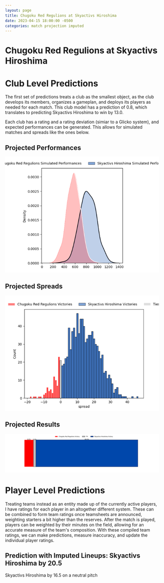 ```yaml
---  
layout: page  
title: Chugoku Red Regulions at Skyactivs Hiroshima  
date: 2023-04-15 18:00:00 -0500  
categories: match projection imputed  
---
```

# Chugoku Red Regulions at Skyactivs Hiroshima

# Club Level Predictions


The first set of predictions treats a club as the smallest object, as the club develops its members, organizes a gameplan, and deploys its players as needed for each match. This club model has a prediction of 0.8, which translates to predicting Skyactivs Hiroshima to win by 13.0.

Each club has a rating and a rating deviation (simiar to a Glicko system), and expected performances can be generated. This allows for simulated matches and spreads like the ones below.
## Projected Performances


![Projected Performances](plots/performances_2023-04-15-SkyactivsHiroshima-ChugokuRedRegulions.png)
## Projected Spreads


![Projected Spreads](plots/spreads_2023-04-15-SkyactivsHiroshima-ChugokuRedRegulions.png)
## Projected Results


![Projected Results](plots/resultbar_2023-04-15-SkyactivsHiroshima-ChugokuRedRegulions.png)
# Player Level Predictions


Treating teams instead as an entity made up of the currently active players, I have ratings for each player in an altogether different system. These can be combined to form team ratings once teamsheets are announced, weighting starters a bit higher than the reserves. After the match is played, players can be weighted by their minutes on the field, allowing for an accurate measure of the team's composition. With these compiled team ratings, we can make predictions, measure inaccuracy, and update the individual player ratings.
## Prediction with Imputed Lineups: Skyactivs Hiroshima by 20.5


Skyactivs Hiroshima by 16.5 on a neutral pitch

